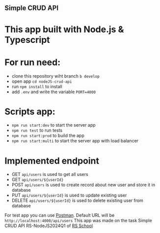 ## Simple CRUD API

# This app built with Node.js & Typescript

# For run need:

- clone this repository wiht branch `b develop`
- open app `cd nodeJS-crud-api`
- run `npm install` to install
- add `.env` and write the variable `PORT=4000`

# Scripts app:

- `npm run start:dev` to start the server app
- `npm run test` to run tests
- `npm run start:prod` to build the app
- `npm run start:multi` to start the server app with load balancer

# Implemented endpoint

- GET `api/users` is used to get all users
- GET `api/users/${userId}`
- POST `api/users` is used to create record about new user and store it in database
- PUT `api/users/${userId}` is used to update existing user
- DELETE `api/users/${userId}` is used to delete existing user from database

For test app you can use [Postman](https://www.postman.com/). Default URL will be `http://localhost:4000/api/users`
This app was made on the task Simple CRUD API RS-NodeJS2024Q1 of [RS School](https://rs.school/)
